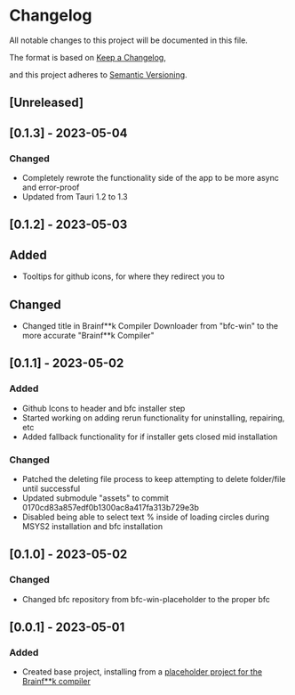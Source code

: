 # Changelog

All notable changes to this project will be documented in this file.

The format is based on [Keep a Changelog](https://keepachangelog.com/en/1.0.0/),

and this project adheres to [Semantic Versioning](https://semver.org/spec/v2.0.0.html).

## [Unreleased]

## [0.1.3] - 2023-05-04

### Changed
- Completely rewrote the functionality side of the app to be more async and error-proof
- Updated from Tauri 1.2 to 1.3

## [0.1.2] - 2023-05-03

## Added
- Tooltips for github icons, for where they redirect you to

## Changed
- Changed title in Brainf\*\*k Compiler Downloader from "bfc-win" to the more accurate "Brainf\*\*k Compiler"

## [0.1.1] - 2023-05-02
  
### Added
- Github Icons to header and bfc installer step
- Started working on adding rerun functionality for uninstalling, repairing, etc
- Added fallback functionality for if installer gets closed mid installation

### Changed
- Patched the deleting file process to keep attempting to delete folder/file until successful
- Updated submodule "assets" to commit 0170cd83a857edf0b1300ac8a417fa313b729e3b
- Disabled being able to select text % inside of loading circles during MSYS2 installation and bfc installation

## [0.1.0] - 2023-05-02

### Changed
- Changed bfc repository from bfc-win-placeholder to the proper bfc

## [0.0.1] - 2023-05-01

### Added
- Created base project, installing from a [placeholder project for the Brainf**k compiler](https://github.com/bfcompiler/bfc-win-placeholder)

